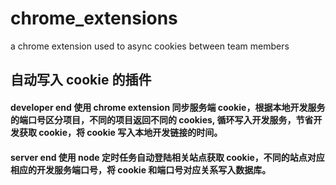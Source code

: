 # chrome_extensions
a chrome extension used to async cookies between team members

## 自动写入 cookie 的插件

#### developer end 使用 chrome extension 同步服务端 cookie，根据本地开发服务的端口号区分项目，不同的项目返回不同的 cookies, 循环写入开发服务，节省开发获取 cookie，将 cookie 写入本地开发链接的时间。

#### server end 使用 node 定时任务自动登陆相关站点获取 cookie，不同的站点对应相应的开发服务端口号，将 cookie 和端口号对应关系写入数据库。

